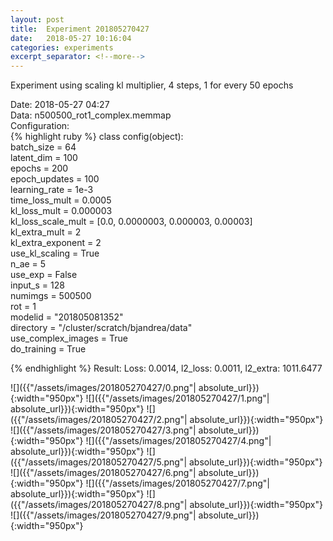 ```yaml
---
layout: post
title:  Experiment 201805270427
date:   2018-05-27 10:16:04
categories: experiments
excerpt_separator: <!--more-->
---
```

Experiment using scaling kl multiplier, 4 steps, 1 for every 50 epochs  

 <!--more-->
Date: 2018-05-27 04:27  
Data: n500500_rot1_complex.memmap  
Configuration:   
{% highlight ruby %}
class config(object):  
    batch_size = 64  
    latent_dim = 100  
    epochs = 200  
    epoch_updates = 100  
    learning_rate = 1e-3   
    time_loss_mult = 0.0005   
    kl_loss_mult = 0.000003  
    kl_loss_scale_mult = [0.0, 0.0000003, 0.000003, 0.00003]  
    kl_extra_mult = 2  
    kl_extra_exponent = 2  
    use_kl_scaling = True  
    n_ae = 5  
    use_exp = False  
    input_s = 128  
    numimgs = 500500  
    rot = 1  
    modelid = "201805081352"  
    directory = "/cluster/scratch/bjandrea/data"  
    use_complex_images =  True  
    do_training = True  
  
{% endhighlight %}
Result: Loss: 0.0014, l2_loss: 0.0011, l2_extra: 1011.6477  

![]({{"/assets/images/201805270427/0.png"| absolute_url}}){:width="950px"}
![]({{"/assets/images/201805270427/1.png"| absolute_url}}){:width="950px"}
![]({{"/assets/images/201805270427/2.png"| absolute_url}}){:width="950px"}
![]({{"/assets/images/201805270427/3.png"| absolute_url}}){:width="950px"}
![]({{"/assets/images/201805270427/4.png"| absolute_url}}){:width="950px"}
![]({{"/assets/images/201805270427/5.png"| absolute_url}}){:width="950px"}
![]({{"/assets/images/201805270427/6.png"| absolute_url}}){:width="950px"}
![]({{"/assets/images/201805270427/7.png"| absolute_url}}){:width="950px"}
![]({{"/assets/images/201805270427/8.png"| absolute_url}}){:width="950px"}
![]({{"/assets/images/201805270427/9.png"| absolute_url}}){:width="950px"}
